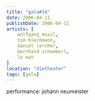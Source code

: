 ```yaml
---
title: "gala#14"
date: 2006-04-11
publishDate: 2006-04-11
artists: [
    wolfgang musil,
    tim blechmann,
    daniel lercher,
    bernhard schoeberl,
    le mat
]
location: "dietheater"
tags: [gala]
---
```

performance: johann neumeister
